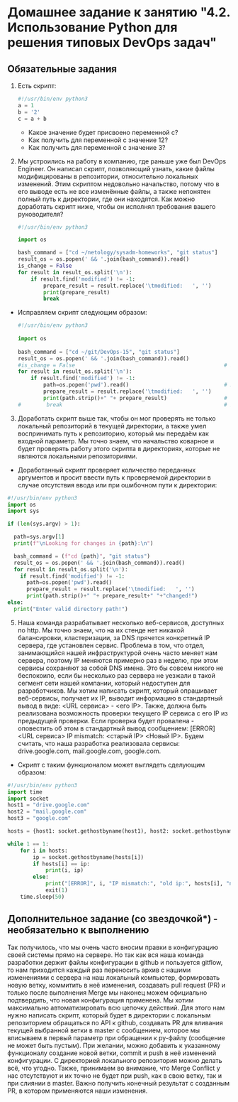 # Домашнее задание к занятию "4.2. Использование Python для решения типовых DevOps задач"

## Обязательные задания

1. Есть скрипт:
    ```python
    #!/usr/bin/env python3
    a = 1
    b = '2'
    c = a + b
    ```
    * Какое значение будет присвоено переменной c?
    * Как получить для переменной c значение 12?
    * Как получить для переменной c значение 3?

2. Мы устроились на работу в компанию, где раньше уже был DevOps Engineer. Он написал скрипт, позволяющий узнать, какие файлы модифицированы в репозитории, относительно локальных изменений. Этим скриптом недовольно начальство, потому что в его выводе есть не все изменённые файлы, а также непонятен полный путь к директории, где они находятся. Как можно доработать скрипт ниже, чтобы он исполнял требования вашего руководителя?

    ```python
    #!/usr/bin/env python3

    import os

    bash_command = ["cd ~/netology/sysadm-homeworks", "git status"]
    result_os = os.popen(' && '.join(bash_command)).read()
    is_change = False
    for result in result_os.split('\n'):
        if result.find('modified') != -1:
            prepare_result = result.replace('\tmodified:   ', '')
            print(prepare_result)
            break

    ```
* Исправляем скрипт следующим образом:
   ```python
   #!/usr/bin/env python3
	
   import os
	
   bash_command = ["cd ~/git/DevOps-15", "git status"]
   result_os = os.popen(' && '.join(bash_command)).read()
   #is_change = False												# Убираем лишнее
   for result in result_os.split('\n'):
       if result.find('modified') != -1:
           path=os.popen('pwd').read()								# Записываем полный путь в переменную path
           prepare_result = result.replace('\tmodified:   ', '')
           print(path.strip()+" "+ prepare_result)					# Объединяем с предыдущим выводом убрав перенос строки
   #        break													# Убираем лишнее
   ```
3. Доработать скрипт выше так, чтобы он мог проверять не только локальный репозиторий в текущей директории, а также умел воспринимать путь к репозиторию, который мы передаём как входной параметр. Мы точно знаем, что начальство коварное и будет проверять работу этого скрипта в директориях, которые не являются локальными репозиториями.
* Доработанный скрипт проверяет количество переданных аргументов и просит ввести путь к проверяемой директории в случае отсутствия ввода или при ошибочном пути к директории:
```python
#!/usr/bin/env python3
import os
import sys

if (len(sys.argv) > 1):

  path=sys.argv[1]
  print(f"\nLooking for changes in {path}:\n")

  bash_command = (f"cd {path}", "git status")
  result_os = os.popen(' && '.join(bash_command)).read()
  for result in result_os.split('\n'):
    if result.find('modified') != -1:
      path=os.popen('pwd').read()
      prepare_result = result.replace('\tmodified:   ', '')
      print(path.strip()+" "+ prepare_result+" "+"changed!")
else:
  print("Enter valid directory path!")
```

5. Наша команда разрабатывает несколько веб-сервисов, доступных по http. Мы точно знаем, что на их стенде нет никакой балансировки, кластеризации, за DNS прячется конкретный IP сервера, где установлен сервис. Проблема в том, что отдел, занимающийся нашей инфраструктурой очень часто меняет нам сервера, поэтому IP меняются примерно раз в неделю, при этом сервисы сохраняют за собой DNS имена. Это бы совсем никого не беспокоило, если бы несколько раз сервера не уезжали в такой сегмент сети нашей компании, который недоступен для разработчиков. Мы хотим написать скрипт, который опрашивает веб-сервисы, получает их IP, выводит информацию в стандартный вывод в виде: <URL сервиса> - <его IP>. Также, должна быть реализована возможность проверки текущего IP сервиса c его IP из предыдущей проверки. Если проверка будет провалена - оповестить об этом в стандартный вывод сообщением: [ERROR] <URL сервиса> IP mismatch: <старый IP> <Новый IP>. Будем считать, что наша разработка реализовала сервисы: drive.google.com, mail.google.com, google.com.
* Скрипт с таким функционалом может выглядеть сделующим образом:
```python
#!/usr/bin/env python3
import time
import socket
host1 = "drive.google.com"
host2 = "mail.google.com"
host3 = "google.com"

hosts = {host1: socket.gethostbyname(host1), host2: socket.gethostbyname(host2), host3: socket.gethostbyname(host3)}

while 1 == 1:
    for i in hosts:
        ip = socket.gethostbyname(hosts[i])
        if hosts[i] == ip:
            print(i, ip)
        else:
            print("[ERROR]", i, "IP mismatch:", "old ip:", hosts[i], "new ip", ip)
            exit(1)
    time.sleep(50)
```

## Дополнительное задание (со звездочкой*) - необязательно к выполнению

Так получилось, что мы очень часто вносим правки в конфигурацию своей системы прямо на сервере. Но так как вся наша команда разработки держит файлы конфигурации в github и пользуется gitflow, то нам приходится каждый раз переносить архив с нашими изменениями с сервера на наш локальный компьютер, формировать новую ветку, коммитить в неё изменения, создавать pull request (PR) и только после выполнения Merge мы наконец можем официально подтвердить, что новая конфигурация применена. Мы хотим максимально автоматизировать всю цепочку действий. Для этого нам нужно написать скрипт, который будет в директории с локальным репозиторием обращаться по API к github, создавать PR для вливания текущей выбранной ветки в master с сообщением, которое мы вписываем в первый параметр при обращении к py-файлу (сообщение не может быть пустым). При желании, можно добавить к указанному функционалу создание новой ветки, commit и push в неё изменений конфигурации. С директорией локального репозитория можно делать всё, что угодно. Также, принимаем во внимание, что Merge Conflict у нас отсутствуют и их точно не будет при push, как в свою ветку, так и при слиянии в master. Важно получить конечный результат с созданным PR, в котором применяются наши изменения. 